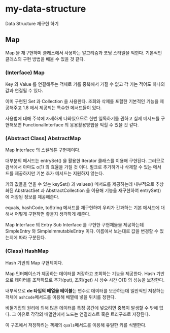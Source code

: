 # my-data-structure

Data Structure 재구현 하기

## Map

Map 을 재구현하며 클래스에서 사용하는 알고리즘과 코딩 스타일을 익힌다.
기본적인 클래스의 구현 방법을 배울 수 있을 것 같다. 

### (Interface) Map 

Key 와 Value 를 연결해주는 객체로 키를 중복해서 가질 수 없고 각 키는 적어도 하나의 값과 연결될 수 있다.

이미 구현된 Set 과 Collection 을 사용한다. 
조회와 삭제를 포함한 기본적인 기능을 제공해주고 1.8 에서 제공되는 특수한 메서드들이 있다.

사용법에 대해 주석에 자세하게 나와있으므로 한번 일독하기를 권하고 실제 메서드를 구현해보면 FunctionalInterface 의 응용활용방법을
익힐 수 있을 것 같다.

### (Abstract Class) AbstractMap

Map Interface 의 스켈레톤 구현체이다.

대부분의 메서드는 entrySet() 을 활용한 Iterator 클래스를 이용해 구현된다.
그러므로 검색에서 아마도 o(1) 의 효율을 가질 것 이다.
벌크로 추가하거나 삭제할 수 있는 메서드를 제공하지만 기본 추가 메서드는 지원하지 않는다.

키와 값들을 얻을 수 있는 keySet() 과 values() 메서드를 제공하는데 내부적으로 추상화된 AbstractSet 과 AbstractCollection
을 이용해 기능을 재구현하여 entrySet() 에 저장된 정보를 제공해준다.

equals, hashCode, toString 메서드를 재구현하며 우리가 간과하는 기본 메서드에 대해서 어떻게 구현하면 좋을지 생각하게 해준다.

Map Interface 의 Entry Sub Interface 를 구현한 구현체들을 제공하는데 SimpleEntry 와 SimpleImmutableEntry 이다.
이름에서 보는대로 값을 변경할 수 있는지에 따라 구분된다.

### (Class) HashMap

Hash 기반의 Map 구현체이다.

Map 인터페이스가 제공하는 데이터를 저장하고 조회하는 기능을 제공한다.
Hash 기반으로 데이터를 조작하므로 추가(put), 조회(get) 시 상수 시간 O(1) 의 성능을 보장한다.

내부적으로 **de 타입의 배열을 테이블**는 변수로 데이터를 보관하는데 일반적인 저장하는 객채에 
`ashCode`메서드를 이용해 배열에 넣을 위치를 정한다.

비둘기집의 원리에 의해 많은 데이터를 특정 공간에 넣으려면 중복이 발생할 수 밖에 없다. 그 이유로
각각의 배열안에서 노드는 연결리스트 혹은 트리구조로 저장된다.

이 구조에서 저장하려는 객체의 `quals`메서드를 이용해 유일한 키를 식별한다.



